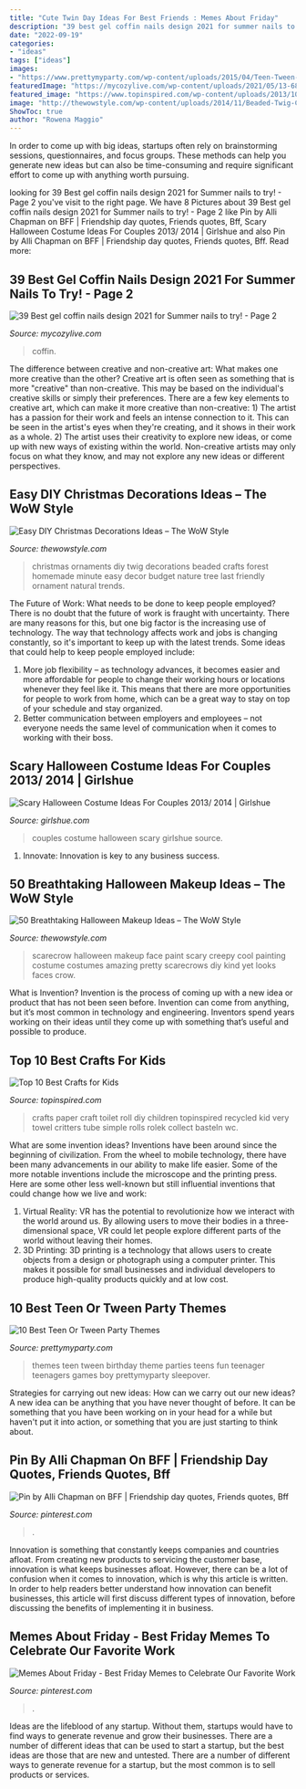 ```yaml
---
title: "Cute Twin Day Ideas For Best Friends : Memes About Friday"
description: "39 best gel coffin nails design 2021 for summer nails to try!"
date: "2022-09-19"
categories:
- "ideas"
tags: ["ideas"]
images:
- "https://www.prettymyparty.com/wp-content/uploads/2015/04/Teen-Tween-Party-Themes.jpg"
featuredImage: "https://mycozylive.com/wp-content/uploads/2021/05/13-683x1024.jpg"
featured_image: "https://www.topinspired.com/wp-content/uploads/2013/10/650.jpg"
image: "http://thewowstyle.com/wp-content/uploads/2014/11/Beaded-Twig-Christmas-Ornaments.jpg"
ShowToc: true
author: "Rowena Maggio"
---
```



In order to come up with big ideas, startups often rely on brainstorming sessions, questionnaires, and focus groups. These methods can help you generate new ideas but can also be time-consuming and require significant effort to come up with anything worth pursuing.

	

		
looking for 39 Best gel coffin nails design 2021 for Summer nails to try! - Page 2 you've visit to the right page. We have 8 Pictures about 39 Best gel coffin nails design 2021 for Summer nails to try! - Page 2 like Pin by Alli Chapman on BFF | Friendship day quotes, Friends quotes, Bff, Scary Halloween Costume Ideas For Couples 2013/ 2014 | Girlshue and also Pin by Alli Chapman on BFF | Friendship day quotes, Friends quotes, Bff. Read more:
		
    
## 39 Best Gel Coffin Nails Design 2021 For Summer Nails To Try! - Page 2

<img loading=lazy src="https://mycozylive.com/wp-content/uploads/2021/05/13-683x1024.jpg" onerror="this.onerror=null;this.src='https://tse2.mm.bing.net/th?id=OIP.dzt52vdBR__bazcKQzpPxgHaLG&amp;pid=15.1';" alt="39 Best gel coffin nails design 2021 for Summer nails to try! - Page 2">

_Source: mycozylive.com_

>coffin. 

	

The difference between creative and non-creative art: What makes one more creative than the other?
Creative art is often seen as something that is more "creative" than non-creative. This may be based on the individual's creative skills or simply their preferences. There are a few key elements to creative art, which can make it more creative than non-creative: 1) The artist has a passion for their work and feels an intense connection to it. This can be seen in the artist's eyes when they're creating, and it shows in their work as a whole. 2) The artist uses their creativity to explore new ideas, or come up with new ways of existing within the world. Non-creative artists may only focus on what they know, and may not explore any new ideas or different perspectives.

    
## Easy DIY Christmas Decorations Ideas – The WoW Style

<img loading=lazy src="http://thewowstyle.com/wp-content/uploads/2014/11/Beaded-Twig-Christmas-Ornaments.jpg" onerror="this.onerror=null;this.src='https://tse2.mm.bing.net/th?id=OIP.fTFmxWMWKBEGRnXU3PohHQHaLH&amp;pid=15.1';" alt="Easy DIY Christmas Decorations Ideas – The WoW Style">

_Source: thewowstyle.com_

>christmas ornaments diy twig decorations beaded crafts forest homemade minute easy decor budget nature tree last friendly ornament natural trends. 

	

The Future of Work: What needs to be done to keep people employed?
There is no doubt that the future of work is fraught with uncertainty. There are many reasons for this, but one big factor is the increasing use of technology. The way that technology affects work and jobs is changing constantly, so it's important to keep up with the latest trends. Some ideas that could help to keep people employed include: 
1) More job flexibility – as technology advances, it becomes easier and more affordable for people to change their working hours or locations whenever they feel like it. This means that there are more opportunities for people to work from home, which can be a great way to stay on top of your schedule and stay organized. 
2) Better communication between employers and employees – not everyone needs the same level of communication when it comes to working with their boss.

    
## Scary Halloween Costume Ideas For Couples 2013/ 2014 | Girlshue

<img loading=lazy src="https://www.girlshue.com/wp-content/uploads/2016/07/unnamed-file-2465.jpg" onerror="this.onerror=null;this.src='https://tse3.mm.bing.net/th?id=OIP.FxOthRVqcQeuZPPZX8eZ5gAAAA&amp;pid=15.1';" alt="Scary Halloween Costume Ideas For Couples 2013/ 2014 | Girlshue">

_Source: girlshue.com_

>couples costume halloween scary girlshue source. 

	

1. Innovate: Innovation is key to any business success.

    
## 50 Breathtaking Halloween Makeup Ideas – The WoW Style

<img loading=lazy src="http://thewowstyle.com/wp-content/uploads/2016/08/scary-scarecrow-Halloween-Makeup-face-paint.jpg" onerror="this.onerror=null;this.src='https://tse2.mm.bing.net/th?id=OIP.CTRlKNDtheuQ9WBsWgjIWQHaLT&amp;pid=15.1';" alt="50 Breathtaking Halloween Makeup Ideas – The WoW Style">

_Source: thewowstyle.com_

>scarecrow halloween makeup face paint scary creepy cool painting costume costumes amazing pretty scarecrows diy kind yet looks faces crow. 

	

What is Invention?
Invention is the process of coming up with a new idea or product that has not been seen before. Invention can come from anything, but it’s most common in technology and engineering. Inventors spend years working on their ideas until they come up with something that’s useful and possible to produce.

    
## Top 10 Best Crafts For Kids

<img loading=lazy src="https://www.topinspired.com/wp-content/uploads/2013/10/650.jpg" onerror="this.onerror=null;this.src='https://tse1.mm.bing.net/th?id=OIP.j2wHzHYiz_Pt2sEjGK1c4QHaJa&amp;pid=15.1';" alt="Top 10 Best Crafts for Kids">

_Source: topinspired.com_

>crafts paper craft toilet roll diy children topinspired recycled kid very towel critters tube simple rolls rolek collect basteln wc. 

	

What are some invention ideas?
Inventions have been around since the beginning of civilization. From the wheel to mobile technology, there have been many advancements in our ability to make life easier. Some of the more notable inventions include the microscope and the printing press. Here are some other less well-known but still influential inventions that could change how we live and work:
1) Virtual Reality: VR has the potential to revolutionize how we interact with the world around us. By allowing users to move their bodies in a three-dimensional space, VR could let people explore different parts of the world without leaving their homes.
2) 3D Printing: 3D printing is a technology that allows users to create objects from a design or photograph using a computer printer. This makes it possible for small businesses and individual developers to produce high-quality products quickly and at low cost.

    
## 10 Best Teen Or Tween Party Themes

<img loading=lazy src="https://www.prettymyparty.com/wp-content/uploads/2015/04/Teen-Tween-Party-Themes.jpg" onerror="this.onerror=null;this.src='https://tse3.mm.bing.net/th?id=OIP.AzzkQPP7G2Ub_-ikfB-f0QAAAA&amp;pid=15.1';" alt="10 Best Teen Or Tween Party Themes">

_Source: prettymyparty.com_

>themes teen tween birthday theme parties teens fun teenager teenagers games boy prettymyparty sleepover. 

	

Strategies for carrying out new ideas: How can we carry out our new ideas?
A new idea can be anything that you have never thought of before. It can be something that you have been working on in your head for a while but haven't put it into action, or something that you are just starting to think about.

    
## Pin By Alli Chapman On BFF | Friendship Day Quotes, Friends Quotes, Bff

<img loading=lazy src="https://i.pinimg.com/736x/ff/ca/31/ffca31e72580d6a11891bad6c67d1d1f.jpg" onerror="this.onerror=null;this.src='https://tse3.mm.bing.net/th?id=OIP.5tuS77kCpLDygwu9JKSvtgHaKF&amp;pid=15.1';" alt="Pin by Alli Chapman on BFF | Friendship day quotes, Friends quotes, Bff">

_Source: pinterest.com_

>. 

	

Innovation is something that constantly keeps companies and countries afloat. From creating new products to servicing the customer base, innovation is what keeps businesses afloat. However, there can be a lot of confusion when it comes to innovation, which is why this article is written. In order to help readers better understand how innovation can benefit businesses, this article will first discuss different types of innovation, before discussing the benefits of implementing it in business.

    
## Memes About Friday - Best Friday Memes To Celebrate Our Favorite Work

<img loading=lazy src="https://i.pinimg.com/736x/04/5a/67/045a672b9d7cda793c3a62a88ad41918.jpg" onerror="this.onerror=null;this.src='https://tse3.mm.bing.net/th?id=OIP.eJPX-G45UKVYnkxR-oU_awHaJn&amp;pid=15.1';" alt="Memes About Friday - Best Friday Memes to Celebrate Our Favorite Work">

_Source: pinterest.com_

>. 

	

Ideas are the lifeblood of any startup. Without them, startups would have to find ways to generate revenue and grow their businesses. There are a number of different ideas that can be used to start a startup, but the best ideas are those that are new and untested. There are a number of different ways to generate revenue for a startup, but the most common is to sell products or services.

